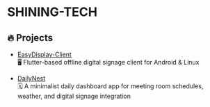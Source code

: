 # SHINING-TECH

## 🔥 Projects

- [EasyDisplay-Client](https://github.com/EasyDisplayOrg/EasyDisplay-Client)  
  🖥️ Flutter-based offline digital signage client for Android & Linux

- [DailyNest](https://github.com/EasyDisplayOrg/DailyNest)  
  🗓️ A minimalist daily dashboard app for meeting room schedules, weather, and digital signage integration

